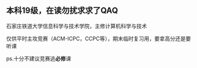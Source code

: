 ## 本科19级，在读勿扰求求了QAQ

石家庄铁道大学信息科学与技术学院，主修计算机科学与技术

仅供平时主攻竞赛（ACM-ICPC，CCPC等），期末临时复习用，要拿高分还是要听课

ps.十分不建议竞赛逃**必修**课
